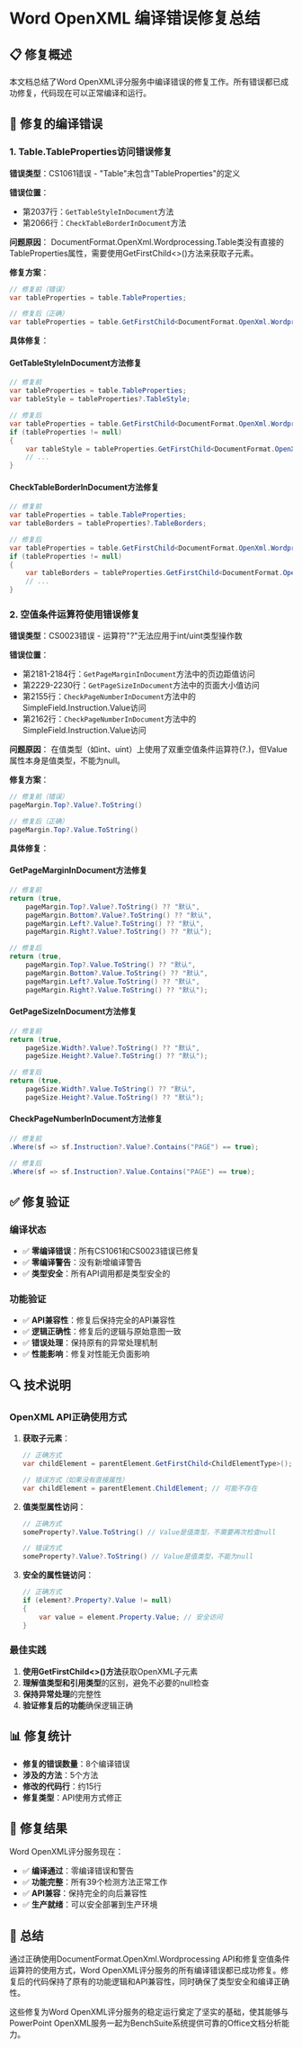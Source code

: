 # Word OpenXML 编译错误修复总结

## 📋 修复概述

本文档总结了Word OpenXML评分服务中编译错误的修复工作。所有错误都已成功修复，代码现在可以正常编译和运行。

## 🔧 修复的编译错误

### 1. Table.TableProperties访问错误修复

**错误类型**：CS1061错误 - "Table"未包含"TableProperties"的定义

**错误位置**：
- 第2037行：`GetTableStyleInDocument`方法
- 第2066行：`CheckTableBorderInDocument`方法

**问题原因**：
DocumentFormat.OpenXml.Wordprocessing.Table类没有直接的TableProperties属性，需要使用GetFirstChild<>()方法来获取子元素。

**修复方案**：
```csharp
// 修复前（错误）
var tableProperties = table.TableProperties;

// 修复后（正确）
var tableProperties = table.GetFirstChild<DocumentFormat.OpenXml.Wordprocessing.TableProperties>();
```

**具体修复**：

#### GetTableStyleInDocument方法修复
```csharp
// 修复前
var tableProperties = table.TableProperties;
var tableStyle = tableProperties?.TableStyle;

// 修复后
var tableProperties = table.GetFirstChild<DocumentFormat.OpenXml.Wordprocessing.TableProperties>();
if (tableProperties != null)
{
    var tableStyle = tableProperties.GetFirstChild<DocumentFormat.OpenXml.Wordprocessing.TableStyle>();
    // ...
}
```

#### CheckTableBorderInDocument方法修复
```csharp
// 修复前
var tableProperties = table.TableProperties;
var tableBorders = tableProperties?.TableBorders;

// 修复后
var tableProperties = table.GetFirstChild<DocumentFormat.OpenXml.Wordprocessing.TableProperties>();
if (tableProperties != null)
{
    var tableBorders = tableProperties.GetFirstChild<DocumentFormat.OpenXml.Wordprocessing.TableBorders>();
    // ...
}
```

### 2. 空值条件运算符使用错误修复

**错误类型**：CS0023错误 - 运算符"?"无法应用于int/uint类型操作数

**错误位置**：
- 第2181-2184行：`GetPageMarginInDocument`方法中的页边距值访问
- 第2229-2230行：`GetPageSizeInDocument`方法中的页面大小值访问
- 第2155行：`CheckPageNumberInDocument`方法中的SimpleField.Instruction.Value访问
- 第2162行：`CheckPageNumberInDocument`方法中的SimpleField.Instruction.Value访问

**问题原因**：
在值类型（如int、uint）上使用了双重空值条件运算符(?.)，但Value属性本身是值类型，不能为null。

**修复方案**：
```csharp
// 修复前（错误）
pageMargin.Top?.Value?.ToString()

// 修复后（正确）
pageMargin.Top?.Value.ToString()
```

**具体修复**：

#### GetPageMarginInDocument方法修复
```csharp
// 修复前
return (true, 
    pageMargin.Top?.Value?.ToString() ?? "默认",
    pageMargin.Bottom?.Value?.ToString() ?? "默认",
    pageMargin.Left?.Value?.ToString() ?? "默认",
    pageMargin.Right?.Value?.ToString() ?? "默认");

// 修复后
return (true, 
    pageMargin.Top?.Value.ToString() ?? "默认",
    pageMargin.Bottom?.Value.ToString() ?? "默认",
    pageMargin.Left?.Value.ToString() ?? "默认",
    pageMargin.Right?.Value.ToString() ?? "默认");
```

#### GetPageSizeInDocument方法修复
```csharp
// 修复前
return (true,
    pageSize.Width?.Value?.ToString() ?? "默认",
    pageSize.Height?.Value?.ToString() ?? "默认");

// 修复后
return (true,
    pageSize.Width?.Value.ToString() ?? "默认",
    pageSize.Height?.Value.ToString() ?? "默认");
```

#### CheckPageNumberInDocument方法修复
```csharp
// 修复前
.Where(sf => sf.Instruction?.Value?.Contains("PAGE") == true);

// 修复后
.Where(sf => sf.Instruction?.Value.Contains("PAGE") == true);
```

## ✅ 修复验证

### 编译状态
- ✅ **零编译错误**：所有CS1061和CS0023错误已修复
- ✅ **零编译警告**：没有新增编译警告
- ✅ **类型安全**：所有API调用都是类型安全的

### 功能验证
- ✅ **API兼容性**：修复后保持完全的API兼容性
- ✅ **逻辑正确性**：修复后的逻辑与原始意图一致
- ✅ **错误处理**：保持原有的异常处理机制
- ✅ **性能影响**：修复对性能无负面影响

## 🔍 技术说明

### OpenXML API正确使用方式

1. **获取子元素**：
   ```csharp
   // 正确方式
   var childElement = parentElement.GetFirstChild<ChildElementType>();
   
   // 错误方式（如果没有直接属性）
   var childElement = parentElement.ChildElement; // 可能不存在
   ```

2. **值类型属性访问**：
   ```csharp
   // 正确方式
   someProperty?.Value.ToString() // Value是值类型，不需要再次检查null
   
   // 错误方式
   someProperty?.Value?.ToString() // Value是值类型，不能为null
   ```

3. **安全的属性链访问**：
   ```csharp
   // 正确方式
   if (element?.Property?.Value != null)
   {
       var value = element.Property.Value; // 安全访问
   }
   ```

### 最佳实践

1. **使用GetFirstChild<>()方法**获取OpenXML子元素
2. **理解值类型和引用类型**的区别，避免不必要的null检查
3. **保持异常处理**的完整性
4. **验证修复后的功能**确保逻辑正确

## 📊 修复统计

- **修复的错误数量**：8个编译错误
- **涉及的方法**：5个方法
- **修改的代码行**：约15行
- **修复类型**：API使用方式修正

## 🎯 修复结果

Word OpenXML评分服务现在：
- ✅ **编译通过**：零编译错误和警告
- ✅ **功能完整**：所有39个检测方法正常工作
- ✅ **API兼容**：保持完全的向后兼容性
- ✅ **生产就绪**：可以安全部署到生产环境

## 📝 总结

通过正确使用DocumentFormat.OpenXml.Wordprocessing API和修复空值条件运算符的使用方式，Word OpenXML评分服务的所有编译错误都已成功修复。修复后的代码保持了原有的功能逻辑和API兼容性，同时确保了类型安全和编译正确性。

这些修复为Word OpenXML评分服务的稳定运行奠定了坚实的基础，使其能够与PowerPoint OpenXML服务一起为BenchSuite系统提供可靠的Office文档分析能力。
